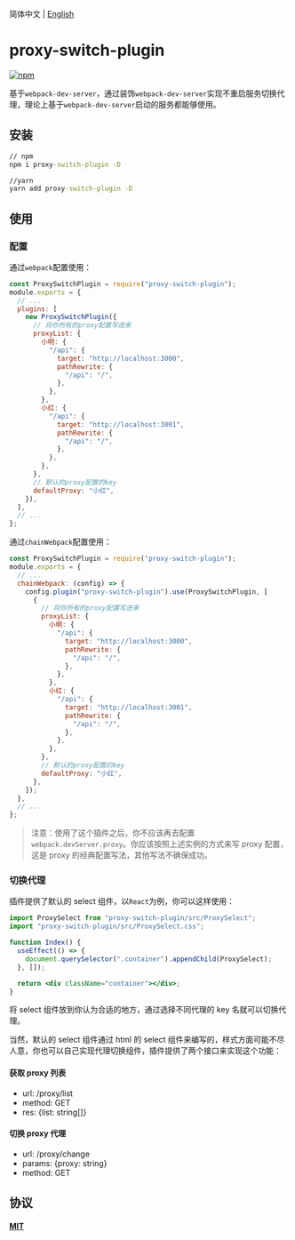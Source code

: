 简体中文 | [English](./README.en-US.md)

# proxy-switch-plugin

[![npm][npm]][npm-url]

基于`webpack-dev-server`，通过装饰`webpack-dev-server`实现不重启服务切换代理，理论上基于`webpack-dev-server`启动的服务都能够使用。

## 安装

```cmd
// npm
npm i proxy-switch-plugin -D

//yarn
yarn add proxy-switch-plugin -D
```

## 使用

### 配置

通过`webpack`配置使用：

```javascript
const ProxySwitchPlugin = require("proxy-switch-plugin");
module.exports = {
  // ...
  plugins: [
    new ProxySwitchPlugin({
      // 将你所有的proxy配置写进来
      proxyList: {
        小明: {
          "/api": {
            target: "http://localhost:3000",
            pathRewrite: {
              "/api": "/",
            },
          },
        },
        小红: {
          "/api": {
            target: "http://localhost:3001",
            pathRewrite: {
              "/api": "/",
            },
          },
        },
      },
      // 默认的proxy配置的key
      defaultProxy: "小红",
    }),
  ],
  // ...
};
```

通过`chainWebpack`配置使用：

```javascript
const ProxySwitchPlugin = require("proxy-switch-plugin");
module.exports = {
  // ...
  chainWebpack: (config) => {
    config.plugin("proxy-switch-plugin").use(ProxySwitchPlugin, [
      {
        // 将你所有的proxy配置写进来
        proxyList: {
          小明: {
            "/api": {
              target: "http://localhost:3000",
              pathRewrite: {
                "/api": "/",
              },
            },
          },
          小红: {
            "/api": {
              target: "http://localhost:3001",
              pathRewrite: {
                "/api": "/",
              },
            },
          },
        },
        // 默认的proxy配置的key
        defaultProxy: "小红",
      },
    ]);
  },
  // ...
};
```

> 注意：使用了这个插件之后，你不应该再去配置`webpack.devServer.proxy`。你应该按照上述实例的方式来写 proxy 配置，这是 proxy 的经典配置写法，其他写法不确保成功。

### 切换代理

插件提供了默认的 select 组件，以`React`为例，你可以这样使用：

```jsx
import ProxySelect from "proxy-switch-plugin/src/ProxySelect";
import "proxy-switch-plugin/src/ProxySelect.css";

function Index() {
  useEffect(() => {
    document.querySelector(".container").appendChild(ProxySelect);
  }, []);

  return <div className="container"></div>;
}
```

将 select 组件放到你认为合适的地方，通过选择不同代理的 key 名就可以切换代理。

当然，默认的 select 组件通过 html 的 select 组件来编写的，样式方面可能不尽人意，你也可以自己实现代理切换组件，插件提供了两个接口来实现这个功能：

#### 获取 proxy 列表

- url: /proxy/list
- method: GET
- res: {list: string[]}

#### 切换 proxy 代理

- url: /proxy/change
- params: {proxy: string}
- method: GET

## 协议

#### [MIT](./LICENSE)

[npm]: https://img.shields.io/npm/v/webpack-dev-server.svg
[npm-url]: https://www.npmjs.com/package/proxy-switch-plugin
